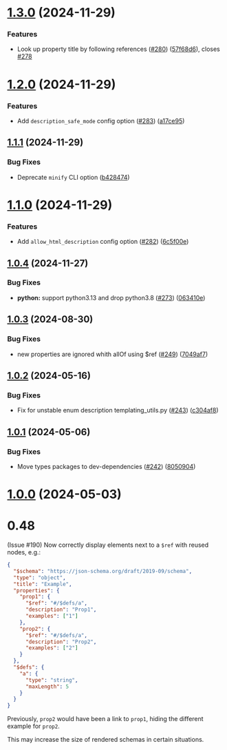 # [1.3.0](https://github.com/coveooss/json-schema-for-humans/compare/v1.2.0...v1.3.0) (2024-11-29)


### Features

* Look up property title by following references ([#280](https://github.com/coveooss/json-schema-for-humans/issues/280)) ([57f68d6](https://github.com/coveooss/json-schema-for-humans/commit/57f68d6be7670882718e0e1931610e32e0963ad3)), closes [#278](https://github.com/coveooss/json-schema-for-humans/issues/278)

# [1.2.0](https://github.com/coveooss/json-schema-for-humans/compare/v1.1.1...v1.2.0) (2024-11-29)


### Features

* Add `description_safe_mode` config option ([#283](https://github.com/coveooss/json-schema-for-humans/issues/283)) ([a17ce95](https://github.com/coveooss/json-schema-for-humans/commit/a17ce95475e3e9b83e340ef35f4bb30427b62a7b))

## [1.1.1](https://github.com/coveooss/json-schema-for-humans/compare/v1.1.0...v1.1.1) (2024-11-29)


### Bug Fixes

* Deprecate `minify` CLI option ([b428474](https://github.com/coveooss/json-schema-for-humans/commit/b428474ba6eeee0c0dd66ce9ae842a4a46c3b3d6))

# [1.1.0](https://github.com/coveooss/json-schema-for-humans/compare/v1.0.4...v1.1.0) (2024-11-29)


### Features

* Add `allow_html_description` config option ([#282](https://github.com/coveooss/json-schema-for-humans/issues/282)) ([6c5f00e](https://github.com/coveooss/json-schema-for-humans/commit/6c5f00e9d74095214a74820800d7389fac1ddcbe))

## [1.0.4](https://github.com/coveooss/json-schema-for-humans/compare/v1.0.3...v1.0.4) (2024-11-27)


### Bug Fixes

* **python:** support python3.13 and drop python3.8 ([#273](https://github.com/coveooss/json-schema-for-humans/issues/273)) ([063410e](https://github.com/coveooss/json-schema-for-humans/commit/063410e6cf13975c0a01280c404287a996a537dd))

## [1.0.3](https://github.com/coveooss/json-schema-for-humans/compare/v1.0.2...v1.0.3) (2024-08-30)


### Bug Fixes

* new properties are ignored whith allOf using $ref ([#249](https://github.com/coveooss/json-schema-for-humans/issues/249)) ([7049af7](https://github.com/coveooss/json-schema-for-humans/commit/7049af7bc51b40d7ea6b9117b89125e03b98fde7))

## [1.0.2](https://github.com/coveooss/json-schema-for-humans/compare/v1.0.1...v1.0.2) (2024-05-16)


### Bug Fixes

* Fix for unstable enum description templating_utils.py ([#243](https://github.com/coveooss/json-schema-for-humans/issues/243)) ([c304af8](https://github.com/coveooss/json-schema-for-humans/commit/c304af8f0a104e18b3b4f42ee280392918c62368))

## [1.0.1](https://github.com/coveooss/json-schema-for-humans/compare/v1.0.0...v1.0.1) (2024-05-06)


### Bug Fixes

* Move types packages to dev-dependencies ([#242](https://github.com/coveooss/json-schema-for-humans/issues/242)) ([8050904](https://github.com/coveooss/json-schema-for-humans/commit/805090460bbbce5dccb5eb9a5d7c960a8cdae73e))

# [1.0.0](https://github.com/coveooss/json-schema-for-humans/compare/v0.47.5...v1.0.0) (2024-05-03)

# 0.48

(Issue #190) Now correctly display elements next to a `$ref` with reused nodes, e.g.:

```json
{
  "$schema": "https://json-schema.org/draft/2019-09/schema",
  "type": "object",
  "title": "Example",
  "properties": {
    "prop1": {
      "$ref": "#/$defs/a",
      "description": "Prop1",
      "examples": ["1"]
    },
    "prop2": {
      "$ref": "#/$defs/a",
      "description": "Prop2",
      "examples": ["2"]
    }
  },
  "$defs": {
    "a": {
      "type": "string",
      "maxLength": 5
    }
  }
}
```

Previously, `prop2` would have been a link to `prop1`, hiding the different example for `prop2`.

This may increase the size of rendered schemas in certain situations.
